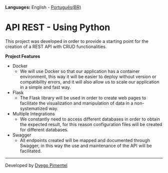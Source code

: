 **Languages:** English - [Português(BR)](README_PT-BR.md)

# API REST - Using Python

This project was developed in order to provide a starting point for the creation of a REST API with CRUD functionalities.

**Project Features**
- Docker
  - We will use Docker so that our application has a container environment, this way it will be easier to deploy without version or compatibility errors, and it will also allow us to scale our application in a simple and fast way.
- Flask
  - The Flask library will be used in order to create web pages to facilitate the visualization and manipulation of data in a non-systematized way.
- Multiple Integrations
  - We constantly need to access different databases in order to obtain the expected result, for this reason configuration files will be created for different databases.
- Swagger
  - All endpoints created will be mapped and documented through Swagger, in this way the use and maintenance of the API will be facilitated.

---

Developed by [Dyego Pimentel](https://www.linkedin.com/in/dyegopimentel/)

